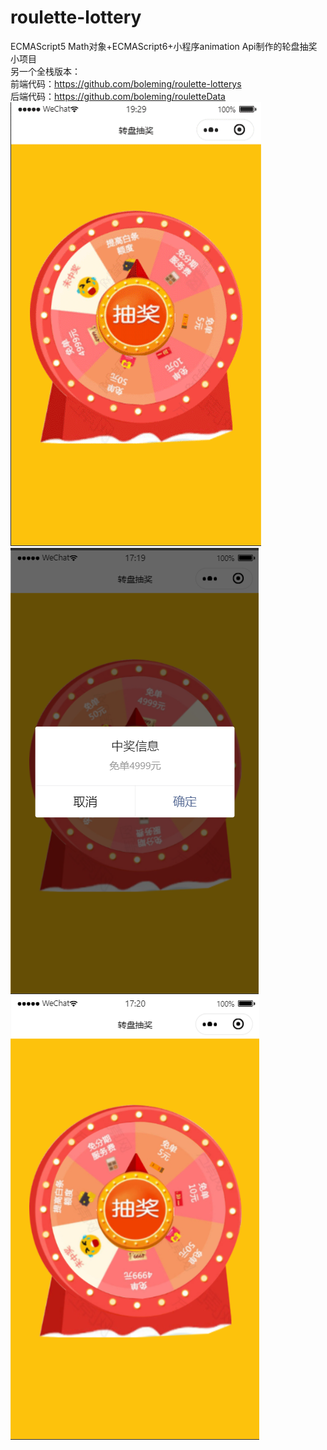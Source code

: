 # roulette-lottery
ECMAScript5 Math对象+ECMAScript6+小程序animation Api制作的轮盘抽奖小项目<br/>
另一个全栈版本：<br/>
前端代码：https://github.com/boleming/roulette-lotterys<br/>
后端代码：https://github.com/boleming/rouletteData<br/>
![image](https://github.com/boleming/roulette-lottery/blob/master/images/xiaoguotu.gif?raw=true)
![image](https://github.com/boleming/roulette-lottery/blob/master/images/xiaoguotu1.png?raw=true)
![image](https://github.com/boleming/roulette-lottery/blob/master/images/xiaoguotu2.png?raw=true)
